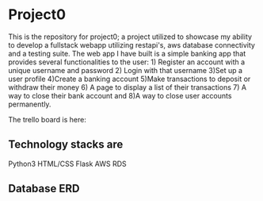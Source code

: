 # Project0

This is the repository for project0; a project utilized to showcase my ability to develop a fullstack webapp utilizing restapi's, aws database connectivity and a testing suite.
The web app I have built is a simple banking app that provides several functionalities to the user: 1) Register an account with a unique username and password 2) Login with that username 3)Set up a user profile
4)Create a banking account 5)Make transactions to deposit or withdraw their money 6) A page to display a list of their transactions 7) A way to close their bank account and 8)A way to close user accounts permanently.

The trello board is here: 

Technology stacks are
----------------------

Python3
HTML/CSS
Flask
AWS RDS

Database ERD
---------------
